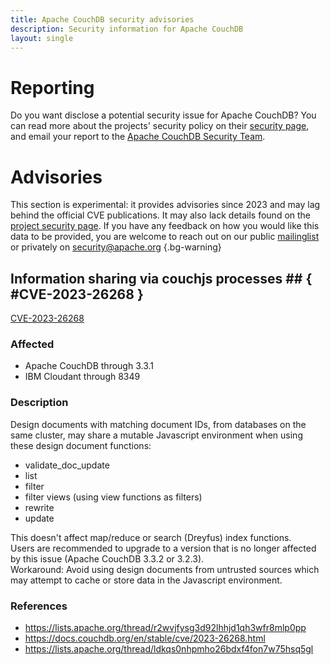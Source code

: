 ```yaml
---
title: Apache CouchDB security advisories
description: Security information for Apache CouchDB
layout: single
---
```


# Reporting

Do you want disclose a potential security issue for Apache CouchDB? You can read more about the projects' security policy on their [security page](None), and email your report to the  [Apache CouchDB Security Team](mailto:security@couchdb.apache.org).

# Advisories

This section is experimental: it provides advisories since 2023 and may lag behind the official CVE publications. It may also lack details found on the [project security page](None). If you have any feedback on how you would like this data to be provided, you are welcome to reach out on our public [mailinglist](/mailinglist) or privately on [security@apache.org](mailto:security@apache.org)
{.bg-warning}

## Information sharing via couchjs processes ## { #CVE-2023-26268 }

[CVE-2023-26268](./CVE-2023-26268.cve.json)

### Affected

* Apache CouchDB through 3.3.1
* IBM Cloudant through 8349


### Description

<span style="background-color: rgb(255, 255, 255);">Design documents with matching document IDs, from databases on the same cluster, may share a mutable Javascript environment when using these design document functions:<br><ul><li><span style="background-color: rgb(255, 255, 255);">validate_doc_update<br></span></li><li><span style="background-color: rgb(255, 255, 255);">list<br></span></li><li><span style="background-color: rgb(255, 255, 255);">filter<br></span></li><li><span style="background-color: rgb(255, 255, 255);">filter views (using view functions as filters)<br></span></li><li><span style="background-color: rgb(255, 255, 255);"><span style="background-color: rgb(255, 255, 255);">r</span><span style="background-color: rgb(255, 255, 255);">ewrite</span><br></span></li><li><span style="background-color: rgb(255, 255, 255);"><span style="background-color: rgb(255, 255, 255);">update<br></span></span></li></ul></span><div><span style="background-color: rgb(255, 255, 255);">This doesn't affect map/reduce or search (Dreyfus) index functions.</span></div><div><span style="background-color: rgb(255, 255, 255);"><span style="background-color: rgb(255, 255, 255);">Users are recommended to upgrade to a version that is no longer affected by this issue (Apache CouchDB 3.3.2 or 3.2.3).</span></span></div><div><span style="background-color: rgb(255, 255, 255);">Workaround: Avoid using design documents from untrusted sources which may attempt to cache or store data in the Javascript environment.</span></div>

### References
* https://lists.apache.org/thread/r2wvjfysg3d92lhhjd1qh3wfr8mlp0pp
* https://docs.couchdb.org/en/stable/cve/2023-26268.html
* https://lists.apache.org/thread/ldkqs0nhpmho26bdxf4fon7w75hsq5gl
